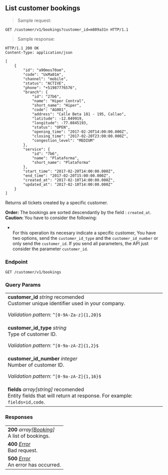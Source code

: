 
## List customer bookings

> Sample request:

```http
GET /customer/v1/bookings?customer_id=m809a31n HTTP/1.1
```

> Sample response:

```http
HTTP/1.1 200 OK
Content-Type: application/json

[
    {
        "id": "a90mos70om",
        "code": "UxMa01m",
        "channel": "mobile",
        "status": "ACTIVE",
        "phone": "+51987776576",
        "branch": {
            "id": "27b6",
            "name": "Hiper Central",
            "short_name": "Hiper",
            "code": "AG001",
            "address": "Calle Beta 181 - 195, Callao",
            "latitude": -12.049919,
            "longitude": -77.0845193,
            "status": "OPEN",
            "opening_time": "2017-02-20T14:00:00.000Z",
            "closing_time": "2017-02-20T23:00:00.000Z",
            "congestion_level": "MEDIUM"
        },
        "service": {
            "id": "7b6",
            "name": "Plataforma",
            "short_name": "Plataforma"
        },
        "start_time": "2017-02-20T14:00:00.000Z",
        "end_time": "2017-02-20T15:00:00.000Z",
        "created_at": "2017-02-10T14:00:00.000Z",
        "updated_at": "2017-02-10T14:00:00.000Z"
    }
]
```

Returns all tickets created by a specific customer.

<aside class="notice">
<strong>Order:</strong> The bookings are sorted descendantly by the field : <code>created_at</code>.
</aside>

<aside class="warning">
<strong>Caution: </strong> You have to consider the following:
<ul>
<li>

</li>
For this operation its necesary indicate a specific customer, You have two options, send the <code>customer_id_type</code> and the <code>customer_id_number</code> or only send the <code>customer_id</code>. If you send all parameters, the API just consider the parameter <code>customer_id</code>.
</ul>
</aside>

### Endpoint

`GET /customer/v1/bookings`

### Query Params

| |
|:---|
|**customer_id** *string* <span class="recomended-param">recomended</span><br>Customer unique identifier used in your company. <p>*Validation pattern*: <code>^[0-9A-Za-z]{1,20}$</code></p> |
|**customer_id_type** *string* <br>Type of customer ID. <p>*Validation pattern*: <code>^[0-9a-zA-Z]{1,2}$</code></p> |
|**customer_id_number** *integer* <br>Number of customer ID. <p>*Validation pattern*: <code>^[0-9a-zA-Z]{1,16}$</code></p> |
|**fields** *array[string]* <span class="recomended-param">recomended</span> <br> Entity fields that will return at response. For example: `fields=id,code`. |

### Responses

| |
|:---|
|**200** *array[[Booking](#ticket)]* <br>A list of bookings. |
|**400** *[Error](#error)* <br>Bad request. |
|**500** *[Error](#error)* <br>An error has occurred.|
